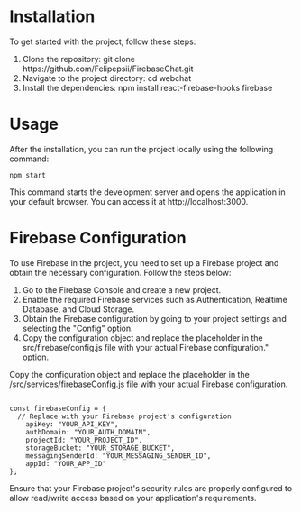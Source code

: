 <h1>Installation</h1>
  <p>To get started with the project, follow these steps:</p>
  
  <ol>
    <li>Clone the repository: git clone https://github.com/Felipepsii/FirebaseChat.git</li>
    <li>Navigate to the project directory: cd webchat</li>
    <li>Install the dependencies: npm install react-firebase-hooks firebase</li>  
  </ol>

<h1>Usage</h1>
  <p>After the installation, you can run the project locally using the following command:</p>
  
 ```npm start```
  
  <p>This command starts the development server and opens the application in your default browser. You can access it at http://localhost:3000.</p>

<h1>Firebase Configuration</h1>
  
To use Firebase in the project, you need to set up a Firebase project and obtain the necessary configuration. Follow the steps below:
  <ol>
    <li>Go to the Firebase Console and create a new project.</li>
    <li>Enable the required Firebase services such as Authentication, Realtime Database, and Cloud Storage.</li>
    <li>Obtain the Firebase configuration by going to your project settings and selecting the "Config" option.</li>  
    <li>Copy the configuration object and replace the placeholder in the src/firebase/config.js file with your actual Firebase configuration." option.</li>  
  </ol>
  
Copy the configuration object and replace the placeholder in the /src/services/firebaseConfig.js file with your actual Firebase configuration.


```

const firebaseConfig = {
  // Replace with your Firebase project's configuration
    apiKey: "YOUR_API_KEY",
    authDomain: "YOUR_AUTH_DOMAIN",
    projectId: "YOUR_PROJECT_ID",
    storageBucket: "YOUR_STORAGE_BUCKET",
    messagingSenderId: "YOUR_MESSAGING_SENDER_ID",
    appId: "YOUR_APP_ID"
};

```
Ensure that your Firebase project's security rules are properly configured to allow read/write access based on your application's requirements.
